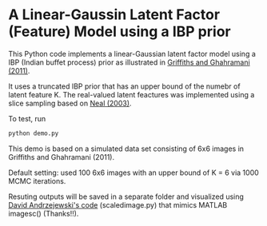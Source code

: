 # A Linear-Gaussin Latent Factor (Feature) Model using a IBP prior

This Python code implements a linear-Gaussian latent factor model using a IBP (Indian buffet process) prior as illustrated in [Griffiths and Ghahramani (2011)](https://dl.acm.org/citation.cfm?id=2021039). 

It uses a truncated IBP prior that has an upper bound of the numebr of latent feature K. The real-valued latent feactures was implemented using a slice sampling based on [Neal (2003)](https://www.jstor.org/stable/3448413?seq=1#page_scan_tab_contents). 

To test, run

```python
python demo.py
```

This demo is based on a simulated data set consisting of 6x6 images in Griffiths and Ghahramani (2011).

Default setting: used 100 6x6 images with an upper bound of K = 6 via 1000 MCMC iterations. 

Resuting outputs will be saved in a separate folder and visualized using [David Andrzejewski's code](https://github.com/davidandrzej/PyIBP) (scaledimage.py) that mimics MATLAB imagesc() (Thanks!!).



